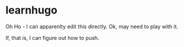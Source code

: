 # learnhugo

Oh Ho - I can apparenlty edit this directly.  Ok, may need to play with it.

If, that is, I can figure out how to push.


